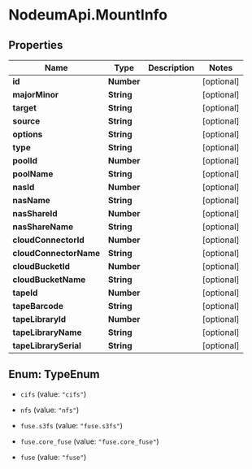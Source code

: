# NodeumApi.MountInfo

## Properties

Name | Type | Description | Notes
------------ | ------------- | ------------- | -------------
**id** | **Number** |  | [optional] 
**majorMinor** | **String** |  | [optional] 
**target** | **String** |  | [optional] 
**source** | **String** |  | [optional] 
**options** | **String** |  | [optional] 
**type** | **String** |  | [optional] 
**poolId** | **Number** |  | [optional] 
**poolName** | **String** |  | [optional] 
**nasId** | **Number** |  | [optional] 
**nasName** | **String** |  | [optional] 
**nasShareId** | **Number** |  | [optional] 
**nasShareName** | **String** |  | [optional] 
**cloudConnectorId** | **Number** |  | [optional] 
**cloudConnectorName** | **String** |  | [optional] 
**cloudBucketId** | **Number** |  | [optional] 
**cloudBucketName** | **String** |  | [optional] 
**tapeId** | **Number** |  | [optional] 
**tapeBarcode** | **String** |  | [optional] 
**tapeLibraryId** | **Number** |  | [optional] 
**tapeLibraryName** | **String** |  | [optional] 
**tapeLibrarySerial** | **String** |  | [optional] 



## Enum: TypeEnum


* `cifs` (value: `"cifs"`)

* `nfs` (value: `"nfs"`)

* `fuse.s3fs` (value: `"fuse.s3fs"`)

* `fuse.core_fuse` (value: `"fuse.core_fuse"`)

* `fuse` (value: `"fuse"`)





